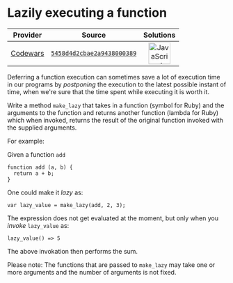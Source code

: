 [_metadata_:generated]: - "true"

# Lazily executing a function

<!-- INFO TABLE BEGIN -->

| Provider                                        | Source                                                                               | Solutions                                                                                                                                                    |
| :---------------------------------------------: | :----------------------------------------------------------------------------------: | :----------------------------------------------------------------------------------------------------------------------------------------------------------: |
| [Codewars](../../../docs/providers/Codewars.md) | [`5458d4d2cbae2a9438000389`](https://www.codewars.com/kata/5458d4d2cbae2a9438000389) | [<img src="https://res.cloudinary.com/rascaltwo/image/upload/v1631924076/javascript_ehszr7.svg" alt="JavaScript" title="JavaScript" width="50" />](solve.js) |

<!-- INFO TABLE END -->

Deferring a function execution can sometimes save a lot of execution time in our programs by *postponing* the execution to the latest possible instant of time, when we're sure that the time spent while executing it is worth it.

Write a method `make_lazy` that takes in a function (symbol for Ruby) and the arguments to the function and returns another function (lambda for Ruby) which when invoked, returns the result of the original function invoked with the supplied arguments.

For example:

Given a function `add`

    function add (a, b) {
      return a + b;
    }

One could make it *lazy* as:

    var lazy_value = make_lazy(add, 2, 3);
    
The expression does not get evaluated at the moment, but only when you *invoke* `lazy_value` as:

    lazy_value() => 5
    
The above invokation then performs the sum.

Please note: The functions that are passed to `make_lazy` may take one or more arguments and the number of arguments is not fixed.
